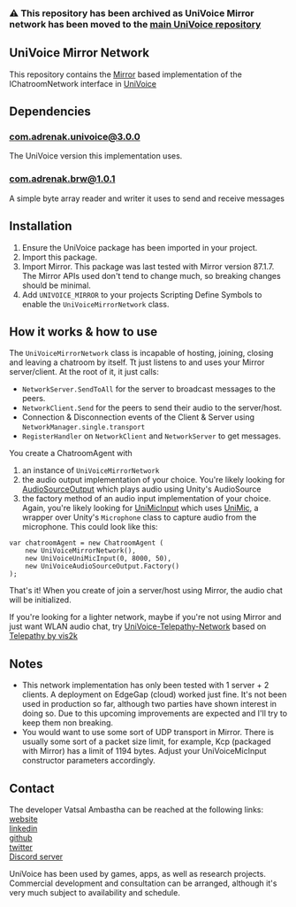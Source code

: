 ### ⚠️ This repository has been archived as UniVoice Mirror network has been moved to the [main UniVoice repository](https://github.com/adrenak/univoice)
## UniVoice Mirror Network

This repository contains the [Mirror](https://www.github.com/vis2k/mirror) based implementation of the IChatroomNetwork interface in [UniVoice](https://www.github.com/adrenak/univoice)

## Dependencies
### com.adrenak.univoice@3.0.0 
The UniVoice version this implementation uses.

### com.adrenak.brw@1.0.1
A simple byte array reader and writer it uses to send and receive messages 

## Installation
1. Ensure the UniVoice package has been imported in your project.
1. Import this package.
1. Import Mirror. This package was last tested with Mirror version 87.1.7. The Mirror APIs used don't tend to change much, so breaking changes should be minimal.
1. Add `UNIVOICE_MIRROR` to your projects Scripting Define Symbols to enable the `UniVoiceMirrorNetwork` class.

## How it works & how to use
The `UniVoiceMirrorNetwork` class is incapable of hosting, joining, closing and leaving a chatroom by itself. Tt just listens to and uses your Mirror server/client. At the root of it, it just calls:  
- `NetworkServer.SendToAll` for the server to broadcast messages to the peers.
- `NetworkClient.Send` for the peers to send their audio to the server/host.
- Connection & Disconnection events of the Client & Server using `NetworkManager.single.transport`
- `RegisterHandler` on `NetworkClient` and `NetworkServer` to get messages.

You create a ChatroomAgent with 
1. an instance of `UniVoiceMirrorNetwork`
1. the audio output implementation of your choice. You're likely looking for [AudioSourceOutput](https://www.github.com/adrenak/univoice-audiosource-output) which plays audio using Unity's AudioSource
1. the factory method of an audio input implementation of your choice. Again, you're likely looking for [UniMicInput](https://www.github.com/adrenak/univoice-unimic-input) which uses [UniMic](https://www.github.com/adrenak/unimic), a wrapper over Unity's `Microphone` class to capture audio from the microphone.
This could look like this:
```
var chatroomAgent = new ChatroomAgent (
    new UniVoiceMirrorNetwork(),
    new UniVoiceUniMicInput(0, 8000, 50),
    new UniVoiceAudioSourceOutput.Factory()
);
```

That's it! When you create of join a server/host using Mirror, the audio chat will be initialized.

If you're looking for a lighter network, maybe if you're not using Mirror and just want WLAN audio chat, try [UniVoice-Telepathy-Network](https://www.github.com/adrenak/univoice-telepathy-network) based on [Telepathy by vis2k](https://www.github.com/vis2k/telepathy)

## Notes
- This network implementation has only been tested with 1 server + 2 clients. A deployment on EdgeGap (cloud) worked just fine. It's not been used in production so far, although two parties have shown interest in doing so. Due to this upcoming improvements are expected and I'll try to keep them non breaking.
- You would want to use some sort of UDP transport in Mirror. There is usually some sort of a packet size limit, for example, Kcp (packaged with Mirror) has a limit of 1194 bytes. Adjust your UniVoiceMicInput constructor parameters accordingly. 

## Contact
The developer Vatsal Ambastha can be reached at the following links:
[website](http://www.vatsalambastha.com)  
[linkedin](https://www.linkedin.com/in/vatsalambastha)  
[github](https://www.github.com/adrenak)  
[twitter](https://www.twitter.com/vatsalambastha)  
[Discord server](https://discord.gg/4n6rUcRQuN)  

UniVoice has been used by games, apps, as well as research projects. Commercial development and consultation can be arranged, although it's very much subject to availability and schedule.  
